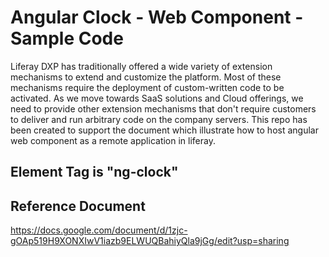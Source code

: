 # Angular Clock - Web Component - Sample Code

Liferay DXP has traditionally offered a wide variety of extension mechanisms to extend and customize the platform. Most of these mechanisms require the deployment of custom-written code to be activated.
As we move towards SaaS solutions and Cloud offerings, we need to provide other extension mechanisms that don't require customers to deliver and run arbitrary code on the company servers.
This repo has been created to support the document which illustrate how to host angular web component as a remote application in liferay.

## Element Tag is "ng-clock"

## Reference Document 

https://docs.google.com/document/d/1zjc-gOAp519H9XONXIwV1iazb9ELWUQBahiyQla9jGg/edit?usp=sharing


